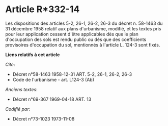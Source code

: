 # Article R*332-14

Les dispositions des articles 5-2, 26-1, 26-2, 26-3 du décret n. 58-1463 du 31 décembre 1958 relatif aux plans d'urbanisme,
modifié, et les textes pris pour leur application cessent d'être applicables dès que le plan d'occupation des sols est rendu
public ou dès que des coefficients provisoires d'occupation du sol, mentionnés à l'article L. 124-3 sont fixés.

**Liens relatifs à cet article**

_Cite_:

  - Décret n°58-1463 1958-12-31 ART. 5-2, 26-1, 26-2, 26-3
  - Code de l'urbanisme - art. L124-3 (Ab)

_Anciens textes_:

  - Décret n°69-367 1969-04-18 ART. 13

_Codifié par_:

  - Décret n°73-1023 1973-11-08
